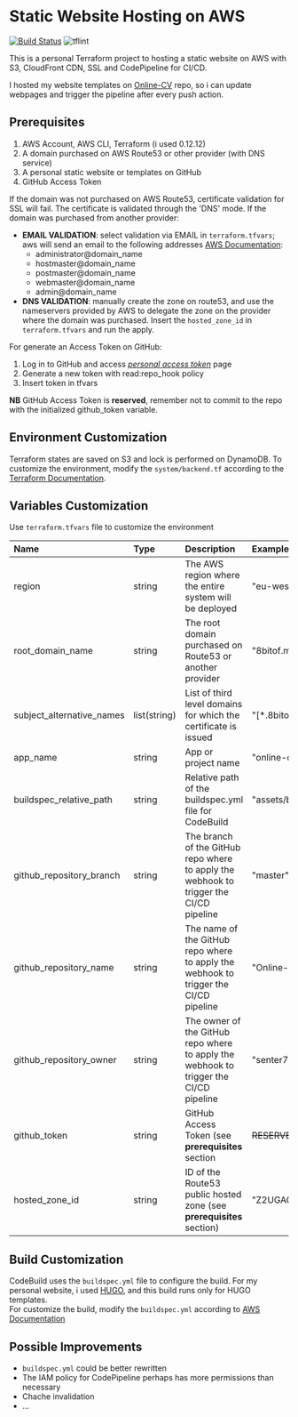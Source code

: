 Static Website Hosting on AWS
=============================

[![Build Status](https://travis-ci.com/senter7/Terraform-Online-Static-Website.svg?branch=master)](https://travis-ci.com/senter7/Terraform-Online-Static-Website)
![tflint](https://github.com/senter7/Terraform-Online-Static-Website/workflows/tflint/badge.svg?branch=master)


This is a personal Terraform project to hosting a static website on AWS
with S3, CloudFront CDN, SSL and CodePipeline for CI/CD.

I hosted my website templates on [Online-CV](https://github.com/senter7/Online-CV) repo, so i can update webpages and trigger the pipeline after every push action.


Prerequisites
-------------

1. AWS Account, AWS CLI, Terraform (i used 0.12.12)
2. A domain purchased on AWS Route53 or other provider (with DNS service)
3. A personal static website or templates on GitHub
4. GitHub Access Token

If the domain was not purchased on AWS Route53, certificate validation for SSL will fail.
The certificate is validated through the 'DNS' mode. If the domain was purchased from another provider:
- **EMAIL VALIDATION**: select validation via EMAIL in `terraform.tfvars`; aws will send an email to the following addresses [AWS Documentation](https://docs.aws.amazon.com/acm/latest/userguide/setup-email.html):
  - administrator@domain_name
  - hostmaster@domain_name
  - postmaster@domain_name
  - webmaster@domain_name
  - admin@domain_name
- **DNS VALIDATION**: manually create the zone on route53, and use the nameservers provided by AWS to delegate the zone on the provider where the domain was purchased.
Insert the `hosted_zone_id` in `terraform.tfvars` and run the apply.

For generate an Access Token on GitHub:
1. Log in to GitHub and access [*personal access token*](https://github.com/settings/tokens) page
2. Generate a new token with read:repo_hook policy
3. Insert token in tfvars

**NB**
GitHub Access Token is **reserved**, remember not to commit to the repo with the initialized github_token variable.

Environment Customization
-------------------------
Terraform states are saved on S3 and lock is performed on DynamoDB. To customize the environment, modify the `system/backend.tf` according to the [Terraform Documentation](https://www.terraform.io/docs/backends/types/s3.html).

Variables Customization
-----------------------
Use `terraform.tfvars` file to customize the environment

| Name | Type | Description | Example |
|:-----|:-----|:------------|:--------|
|region|string|The AWS region where the entire system will be deployed|"eu-west-1"|
|root_domain_name|string|The root domain purchased on Route53 or another provider|"8bitof.me"|
|subject_alternative_names|list(string)|List of third level domains for which the certificate is issued|"\[*.8bitof.me]"|
|app_name|string|App or project name|"online-cv"|
|buildspec_relative_path|string|Relative path of the buildspec.yml file for CodeBuild|"assets/buildspec.yml"|
|github_repository_branch|string|The branch of the GitHub repo where to apply the webhook to trigger the CI/CD pipeline|"master"|
|github_repository_name|string|The name of the GitHub repo where to apply the webhook to trigger the CI/CD pipeline|"Online-CV"|
|github_repository_owner|string|The owner of the GitHub repo where to apply the webhook to trigger the CI/CD pipeline|"senter7"|
|github_token|string|GitHub Access Token (see **prerequisites** section|~~RESERVED~~|
|hosted_zone_id|string|ID of the Route53 public hosted zone (see **prerequisites** section)|"Z2UGAOGM1DPCYV"|

Build Customization
-------------------
CodeBuild uses the `buildspec.yml` file to configure the build. For my personal website, i used
[HUGO](https://gohugo.io), and this build runs only for HUGO templates.  
For customize the build, modify the `buildspec.yml` according to [AWS Documentation](https://docs.aws.amazon.com/codebuild/latest/userguide/build-spec-ref.html#build-spec-ref-example)

Possible Improvements
---------------------
- `buildspec.yml` could be better rewritten
- The IAM policy for CodePipeline perhaps has more permissions than necessary
- Chache invalidation
- ...